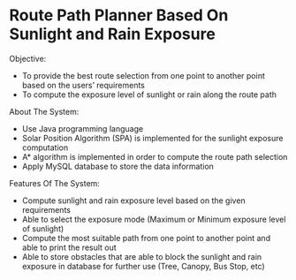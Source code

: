 # Route Path Planner Based On Sunlight and Rain Exposure

Objective:
- To provide the best route selection from one point to another point based on the users’ requirements
- To compute the exposure level of sunlight or rain along the route path

About The System:
- Use Java programming language
- Solar Position Algorithm (SPA) is implemented for the sunlight exposure computation
- A* algorithm is implemented in order to compute the route path selection
- Apply MySQL database to store the data information 

Features Of The System:
- Compute sunlight and rain exposure level based on the given requirements
- Able to select the exposure mode (Maximum or Minimum exposure level of sunlight) 
- Compute the most suitable path from one point to another point and able to print the result out
- Able to store obstacles that are able to block the sunlight and rain exposure in database for further use (Tree, Canopy, Bus Stop, etc)
